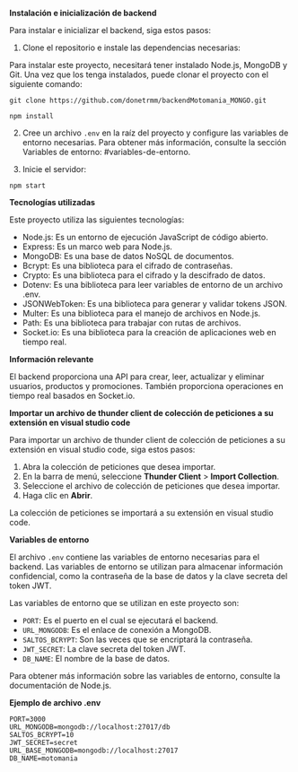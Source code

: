 **Instalación e inicialización de backend**

Para instalar e inicializar el backend, siga estos pasos:

1. Clone el repositorio e instale las dependencias necesarias:

Para instalar este proyecto, necesitará tener instalado Node.js, MongoDB y Git. Una vez que los tenga instalados, puede clonar el proyecto con el siguiente comando:

```
git clone https://github.com/donetrmm/backendMotomania_MONGO.git
```

```
npm install
```

2. Cree un archivo `.env` en la raíz del proyecto y configure las variables de entorno necesarias. Para obtener más información, consulte la sección Variables de entorno: #variables-de-entorno.

3. Inicie el servidor:

```
npm start
```

**Tecnologías utilizadas**

Este proyecto utiliza las siguientes tecnologías:

* Node.js: Es un entorno de ejecución JavaScript de código abierto.
* Express: Es un marco web para Node.js.
* MongoDB: Es una base de datos NoSQL de documentos.
* Bcrypt: Es una biblioteca para el cifrado de contraseñas.
* Crypto: Es una biblioteca para el cifrado y la descifrado de datos.
* Dotenv: Es una biblioteca para leer variables de entorno de un archivo .env.
* JSONWebToken: Es una biblioteca para generar y validar tokens JSON.
* Multer: Es una biblioteca para el manejo de archivos en Node.js.
* Path: Es una biblioteca para trabajar con rutas de archivos.
* Socket.io: Es una biblioteca para la creación de aplicaciones web en tiempo real.

**Información relevante**

El backend proporciona una API para crear, leer, actualizar y eliminar usuarios, productos y promociones. También proporciona operaciones en tiempo real basados en Socket.io.

**Importar un archivo de thunder client de colección de peticiones a su extensión en visual studio code**

Para importar un archivo de thunder client de colección de peticiones a su extensión en visual studio code, siga estos pasos:

1. Abra la colección de peticiones que desea importar.
2. En la barra de menú, seleccione **Thunder Client** > **Import Collection**.
3. Seleccione el archivo de colección de peticiones que desea importar.
4. Haga clic en **Abrir**.

La colección de peticiones se importará a su extensión en visual studio code.

**Variables de entorno**

El archivo `.env` contiene las variables de entorno necesarias para el backend. Las variables de entorno se utilizan para almacenar información confidencial, como la contraseña de la base de datos y la clave secreta del token JWT.

Las variables de entorno que se utilizan en este proyecto son:

* `PORT`: Es el puerto en el cual se ejecutará el backend.
* `URL_MONGODB`: Es el enlace de conexión a MongoDB.
* `SALTOS_BCRYPT`: Son las veces que se encriptará la contraseña.
* `JWT_SECRET`: La clave secreta del token JWT.
* `DB_NAME`: El nombre de la base de datos.


Para obtener más información sobre las variables de entorno, consulte la documentación de Node.js.

**Ejemplo de archivo .env**

```
PORT=3000
URL_MONGODB=mongodb://localhost:27017/db
SALTOS_BCRYPT=10
JWT_SECRET=secret
URL_BASE_MONGODB=mongodb://localhost:27017
DB_NAME=motomania
```
